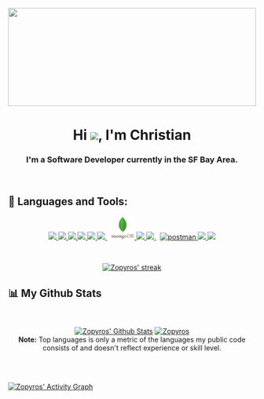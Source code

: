 <a href="#"><img width="100%" height="200px" src="https://gfycat.com/leanflamboyantduckbillplatypus](https://thumbs.gfycat.com/HighlevelWearyBubblefish-size_restricted.gif"  /></a>

<h1 align="center">Hi <img src="https://raw.githubusercontent.com/MartinHeinz/MartinHeinz/master/wave.gif" width="30px">, I'm Christian</h1>
<h3 align="center">I'm a  Software Developer currently in the SF Bay Area.</h3>

 <br/>


## 🚀 Languages and Tools:

<p align="center"> 
     <a href="https://reactjs.org/" target="_blank"> <img src="https://img.icons8.com/color/48/000000/react-native.png"/> </a>
    <a href="https://developer.mozilla.org/en-US/docs/Web/JavaScript" target="_blank"> <img src="https://img.icons8.com/color/48/000000/javascript.png"/> </a> 
    <a href="https://www.w3.org/html/" target="_blank"> <img src="https://img.icons8.com/color/48/000000/html-5.png"/> </a> 
    <a href="https://www.w3schools.com/css/" target="_blank"> <img src="https://img.icons8.com/color/48/000000/css3.png"/> </a> 
    <a href="https://getbootstrap.com" target="_blank"> <img src="https://img.icons8.com/color/48/000000/bootstrap.png"/> </a> 
    <a style="padding-right:8px;" href="https://nodejs.org" target="_blank"> <img src="https://img.icons8.com/color/48/000000/nodejs.png"/> </a> 
    <a href="https://www.mongodb.com/" target="_blank"> <img src="https://raw.githubusercontent.com/devicons/devicon/master/icons/mongodb/mongodb-original-wordmark.svg" alt="mongodb" width="48" height="48"/> </a> 
     <a href="https://www.python.org" target="_blank"> <img src="https://img.icons8.com/color/48/000000/python.png"/> </a> 
    <a style="padding-right:8px;" href="https://www.mysql.com/" target="_blank"> <img src="https://img.icons8.com/fluent/50/000000/mysql-logo.png"/> </a>
    <a href="https://postman.com" target="_blank"> <img src="https://www.vectorlogo.zone/logos/getpostman/getpostman-icon.svg" alt="postman" width="45" height="45"/> </a>   
    <a href="https://git-scm.com/" target="_blank"> <img src="https://img.icons8.com/color/48/000000/git.png"/> </a> 
    <a href="https://www.anaconda.com/" target="_blank"> <img src="https://img.icons8.com/fluency/48/000000/anaconda--v2.png"/> </a>
</p>


<!-- [![React Badge](https://img.shields.io/badge/-React-61DBFB?style=for-the-badge&labelColor=black&logo=react&logoColor=61DBFB)](#)  [![Javascript Badge](https://img.shields.io/badge/-Javascript-F0DB4F?style=for-the-badge&labelColor=black&logo=javascript&logoColor=F0DB4F)](#) [![Typescript Badge](https://img.shields.io/badge/-Typescript-007acc?style=for-the-badge&labelColor=black&logo=typescript&logoColor=007acc)](#) [![Nodejs Badge](https://img.shields.io/badge/-Nodejs-3C873A?style=for-the-badge&labelColor=black&logo=node.js&logoColor=3C873A)](#) [![GraphQL Badge](https://img.shields.io/badge/-GraphQl-e535ab?style=for-the-badge&labelColor=black&logo=node.js&logoColor=e535ab)](#) -->
<br/>

<p align="center">
    <a href="https://github.com/Zopyros/github-readme-streak-stats">
        <img title="🔥 Get streak stats for your profile at git.io/streak-stats " alt="Zopyros' streak" src="https://github-readme-streak-stats.herokuapp.com/?user=Zopyros&theme=black-ice&hide_border=true&stroke=0000&background=060A0CD0"/>
    </a>
</p>

## 📊 My Github Stats

  <br/>
  <p align="center">
      <a href="https://github.com/Zopyros/github-readme-stats"><img height="200" width="auto"  alt="Zopyros' Github Stats" src="https://github-readme-stats.vercel.app/api?username=Zopyros&show_icons=true&count_private=true&theme=react&hide_border=true&bg_color=0D1117" /></a>
    <a href="https://github.com/Zopyros/github-readme-stats"><img height="200"  width="auto" alt="Zopyros" Top Languages" src="https://github-readme-stats.vercel.app/api/top-langs/?username=Zopyros&langs_count=8&count_private=true&layout=compact&theme=react&hide_border=true&bg_color=0D1117" /></a>
    <br/>
    <b>Note:</b> Top languages is only a metric of the languages my public code consists of and doesn't reflect experience or skill level.
  </p>


<br/>
<br/>

<a href="https://github.com/Zopyros/github-readme-activity-graph"><img alt="Zopyros' Activity Graph" src="https://activity-graph.herokuapp.com/graph?username=Zopyros&bg_color=0D1117&color=5BCDEC&line=5BCDEC&point=FFFFFF&hide_border=true" /></a>

<br/>
<br/>


